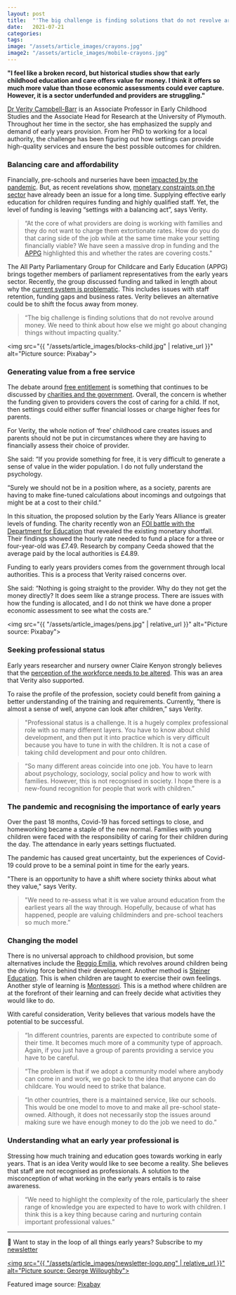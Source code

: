 ```yaml
---
layout: post
title:  "'The big challenge is finding solutions that do not revolve around money' — Dr Verity Campbell-Barr on assessing the challenges of improving early education"
date:   2021-07-21
categories:
tags:
image: "/assets/article_images/crayons.jpg"
image2: "/assets/article_images/mobile-crayons.jpg"
---
```


<html>
  <p><b>"I feel like a broken record, but historical studies show that early childhood education and care offers value for money. I think it offers so much more value than those economic assessments could ever capture. However, it is a sector underfunded and providers are struggling."</b>
  
  <p><a href="https://www.plymouth.ac.uk/staff/verity-campbell-barr">Dr Verity Campbell-Barr</a> is an Associate Professor in Early Childhood Studies and the Associate Head for Research at the University of Plymouth. Throughout her time in the sector, she has emphasized the supply and demand of early years provision. From her PhD to working for a local authority, the challenge has been figuring out how settings can provide high-quality services and ensure the best possible outcomes for children.</p>
  
  <h3> Balancing care and affordability </h3>
  <p>Financially, pre-schools and nurseries have been <a href="https://www.bbc.co.uk/news/uk-wales-55665962">impacted by the pandemic</a>. But, as recent revelations show, <a href="https://www.theguardian.com/education/2021/jun/15/ministers-knowingly-underfunding-childcare-sector-england">monetary constraints on the sector</a> have already been an issue for a long time. Supplying effective early education for children requires funding and highly qualified staff. Yet, the level of funding is leaving “settings with a balancing act”, says Verity.</p>
  
  <blockquote>“At the core of what providers are doing is working with families and they do not want to charge them extortionate rates. How do you do that caring side of the job while at the same time make your setting financially viable? We have seen a massive drop in funding and the <a href="https://connectpa.co.uk/party-parliamentary-group-childcare-early-education/">APPG</a> highlighted this and whether the rates are covering costs." </blockquote>
  
  <p>The All Party Parliamentary Group for Childcare and Early Education (APPG) brings together members of parliament representatives from the early years sector. Recently, the group discussed funding and talked in length about why the <a href="https://connectpa.co.uk/wp-content/uploads/2019/07/Steps-to-sustainability-report.pdf">current system is problematic</a>. This includes issues with staff retention, funding gaps and business rates. Verity believes an alternative could be to shift the focus away from money. </p>
  
  <blockquote>“The big challenge is finding solutions that do not revolve around money. We need to think about how else we might go about changing things without impacting quality.” </blockquote>
  
  <img src="{{ "/assets/article_images/blocks-child.jpg" | relative_url }}" alt="Picture source: Pixabay">
  
  <h3> Generating value from a free service </h3>
  
  <p>The debate around <a href="https://gwilloughby99.github.io/early-years-project/2021/06/23/what-is-free-entitlement.html">free entitlement</a> is something that continues to be discussed by <a href="https://www.eyalliance.org.uk/news/2021/06/new-data-shows-ministers-knew-early-years-was-underfunded">charities and the government</a>. Overall, the concern is whether the funding given to providers covers the cost of caring for a child. If not, then settings could either suffer financial losses or charge higher fees for parents.</p>
  
  <p>For Verity, the whole notion of ‘free’ childhood care creates issues and parents should not be put in circumstances where they are having to financially assess their choice of provider.</p>
 
<p>She said: “If you provide something for free, it is very difficult to generate a sense of value in the wider population. I do not fully understand the psychology.</p>

<p>“Surely we should not be in a position where, as a society, parents are having to make fine-tuned calculations about incomings and outgoings that might be at a cost to their child.”</p>

<p>In this situation, the proposed solution by the Early Years Alliance is greater levels of funding. The charity recently won an <a href="https://www.eyalliance.org.uk/freedom-information-investigation-findings">FOI battle with the Department for Education</a> that revealed the existing monetary shortfall. Their findings showed the hourly rate needed to fund a place for a three or four-year-old was £7.49. Research by company Ceeda showed that the average paid by the local authorities is £4.89. </p>

<p>Funding to early years providers comes from the government through local authorities. This is a process that Verity raised concerns over.</p>

<p>She said: “Nothing is going straight to the provider. Why do they not get the money directly? It does seem like a strange process. There are issues with how the funding is allocated, and I do not think we have done a proper economic assessment to see what the costs are.” </p>
  
<img src="{{ "/assets/article_images/pens.jpg" | relative_url }}" alt="Picture source: Pixabay">

<h3> Seeking professional status </h3>

<p>Early years researcher and nursery owner Claire Kenyon strongly believes that the <a href="https://gwilloughby99.github.io/early-years-project/2021/07/08/We-need-to-be-attracting-highly-intelligent-people-Nursery-owner-Claire-Kenyon-on-altering-the-perception-of-the-workforce.html">perception of the workforce needs to be altered</a>. This was an area that Verity also supported.</p>

<p>To raise the profile of the profession, society could benefit from gaining a better understanding of the training and requirements. Currently, “there is almost a sense of well, anyone can look after children,” says Verity.</p>

<blockquote>"Professional status is a challenge. It is a hugely complex professional role with so many different layers. You have to know about child development, and then put it into practice which is very difficult because you have to tune in with the children. It is not a case of taking child development and pour onto children.</blockquote>

<blockquote>“So many different areas coincide into one job. You have to learn about psychology, sociology, social policy and how to work with families. However, this is not recognised in society. I hope there is a new-found recognition for people that work with children.”</blockquote>

<h3> The pandemic and recognising the importance of early years </h3>

<p>Over the past 18 months, Covid-19 has forced settings to close, and homeworking became a staple of the new normal. Families with young children were faced with the responsibility of caring for their children during the day. The attendance in early years settings fluctuated.</p>

<div class="flourish-embed flourish-chart" data-src="visualisation/6735014"><script src="https://public.flourish.studio/resources/embed.js"></script></div>

<p>The pandemic has caused great uncertainty, but the experiences of Covid-19 could prove to be a seminal point in time for the early years. </p>

<p>"There is an opportunity to have a shift where society thinks about what they value," says Verity.</p>

<blockquote>"We need to re-assess what it is we value around education from the earliest years all the way through. Hopefully, because of what has happened, people are valuing childminders and pre-school teachers so much more.”</blockquote>
  
<h3> Changing the model </h3>

<p> There is no universal approach to childhood provision, but some alternatives include the <a href="https://www.daynurseries.co.uk/advice/the-reggio-emilia-approach-to-early-years-education">Reggio Emilia</a>, which revolves around children being the driving force behind their development. Another method is <a href="https://www.daynurseries.co.uk/advice/what-are-steiner-nurseries">Steiner Education</a>. This is when children are taught to exercise their own feelings. Another style of learning is <a href="https://www.daynurseries.co.uk/advice/the-montessori-method-of-education-a-child-led-approach">Montessori</a>. This is a method where children are at the forefront of their learning and can freely decide what activities they would like to do.</p>

<p>With careful consideration, Verity believes that various models have the potential to be successful.</p>

<blockquote>“In different countries, parents are expected to contribute some of their time. It becomes much more of a community type of approach. Again, if you just have a group of parents providing a service you have to be careful.</blockquote>

<blockquote>“The problem is that if we adopt a community model where anybody can come in and work, we go back to the idea that anyone can do childcare. You would need to strike that balance.</blockquote>

<blockquote>“In other countries, there is a maintained service, like our schools. This would be one model to move to and make all pre-school state-owned. Although, it does not necessarily stop the issues around making sure we have enough money to do the job we need to do.”</blockquote>

<h3> Understanding what an early year professional is </h3>

<p>Stressing how much training and education goes towards working in early years. That is an idea Verity would like to see become a reality. She believes that staff are not recognised as professionals.  A solution to the misconception of what working in the early years entails is to raise awareness.</p>

<blockquote>“We need to highlight the complexity of the role, particularly the sheer range of knowledge you are expected to have to work with children. I think this is a key thing because caring and nurturing contain important professional values.”</blockquote>
  
  <hr>

<p>📧 Want to stay in the loop of all things early years? Subscribe to my <a href="http://eepurl.com/ho9yUv">newsletter</a></p>

<a href="http://eepurl.com/ho9yUv"> <img src="{{ "/assets/article_images/newsletter-logo.png" | relative_url }}" alt="Picture source: George Willoughby"></a>
                                                                                                                                            
<p> Featured image source: <a href="https://pixabay.com/photos/crayons-coloring-book-coloring-hand-1445053/">Pixabay</a></p>


 



 
 
